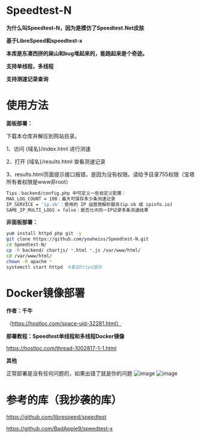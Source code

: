 # Speedtest-N

**为什么叫Speedtest-N，因为是模仿了Speedtest.Net皮肤**

**基于LibreSpeed和speedtest-x**

**本库是东凑西拼的屎山和bug堆起来的，能跑起来是个奇迹。**

**支持单线程，多线程**

**支持测速记录查询**

# 使用方法

**面板部署：**

下载本仓库并解压到网站目录。

1、访问 {域名}/index.html 进行测速

2、打开 {域名}/results.html 查看测速记录

3、results.html页面提示接口报错，是因为没有权限。请给予目录755权限（宝塔所有者权限是www非root）

```bash
Tips：backend/config.php 中可定义一些自定义配置：
MAX_LOG_COUNT = 100：最大可保存多少条测速记录
IP_SERVICE = 'ip.sb'：使用的 IP 运营商解析服务(ip.sb 或 ipinfo.io)
SAME_IP_MULTI_LOGS = false：是否允许同一IP记录多条测速结果
```
**非面板部署：**
```bash
yum install httpd php git -y
git clone https://github.com/youheiss/Speedtest-N.git
cd Speedtest-N/
cp -R backend/ chartjs/ *.html *.js /var/www/html/
cd /var/www/html/
chown -R apache *
systemctl start httpd  #重启httpd服务
```
# Docker镜像部署

**作者：千牛**

（https://hostloc.com/space-uid-32281.html）

**部署教程：Speedtest单线程和多线程Docker镜像**

https://hostloc.com/thread-1002817-1-1.html


**其他**

正常部署是没有任何问题的，如果出错了就是你的问题
![image](https://user-images.githubusercontent.com/56901101/162375440-20929c2e-9eca-47fb-bcef-30f8a2fed495.png)
![image](https://user-images.githubusercontent.com/56901101/162375450-c2b8179d-da94-43b9-b12d-d4806de64c1d.png)


# 参考的库（我抄袭的库）

https://github.com/librespeed/speedtest

https://github.com/BadApple9/speedtest-x
